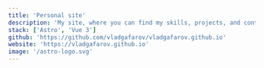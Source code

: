 ```yaml
---
title: 'Personal site'
description: 'My site, where you can find my skills, projects, and contact information. You are here right now!'
stack: ['Astro', 'Vue 3']
github: 'https://github.com/vladgafarov/vladgafarov.github.io'
website: 'https://vladgafarov.github.io'
image: '/astro-logo.svg'
---
```

